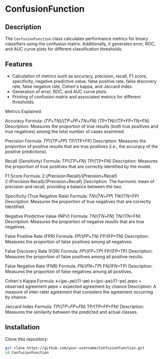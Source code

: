 # ConfusionFunction

## Description

The `ConfusionFunction` class calculates performance metrics for binary classifiers using the confusion matrix. Additionally, it generates error, ROC, and AUC curve plots for different classification thresholds.

## Features

- Calculation of metrics such as accuracy, precision, recall, F1 score, specificity, negative predictive value, false positive rate, false discovery rate, false negative rate, Cohen's kappa, and Jaccard index.
- Generation of error, ROC, and AUC curve plots.
- Printing of confusion matrix and associated metrics for different thresholds.

Metrics Explained

Accuracy
Formula: 
    (𝑇𝑃+𝑇𝑁)/(𝑇𝑃+𝐹𝑃+𝑇𝑁+𝐹𝑁)
    (TP+TN)/(TP+FP+TN+FN)
Description: Measures the proportion of true results (both true positives and true negatives) among the total number of cases examined.

Precision
Formula: 
    𝑇𝑃/(𝑇𝑃+𝐹𝑃)
    TP/(TP+FP)
Description: Measures the proportion of positive results that are true positives (i.e., the accuracy of the positive predictions).

Recall (Sensitivity)
Formula: 
    𝑇𝑃/(𝑇𝑃+𝐹𝑁)
    TP/(TP+FN)
Description: Measures the proportion of true positives that are correctly identified by the model.

F1 Score
Formula: 
    2⋅(𝑃𝑟𝑒𝑐𝑖𝑠𝑖𝑜𝑛⋅𝑅𝑒𝑐𝑎𝑙𝑙)/(𝑃𝑟𝑒𝑐𝑖𝑠𝑖𝑜𝑛+𝑅𝑒𝑐𝑎𝑙𝑙)
    2⋅(Precision⋅Recall)/(Precision+Recall)
Description: The harmonic mean of precision and recall, providing a balance between the two.

Specificity (True Negative Rate)
Formula: 
    𝑇𝑁/(𝑇𝑁+𝐹𝑃)
    TN/(TN+FP)
Description: Measures the proportion of true negatives that are correctly identified.

Negative Predictive Value (NPV)
Formula: 
    𝑇𝑁/(𝑇𝑁+𝐹𝑁)
    TN/(TN+FN)
Description: Measures the proportion of negative results that are true negatives.

False Positive Rate (FPR)
Formula: 
    𝐹𝑃/(𝐹𝑃+𝑇𝑁)
    FP/(FP+TN)
Description: Measures the proportion of false positives among all negatives.

False Discovery Rate (FDR)
Formula: 
    𝐹𝑃/(𝐹𝑃+𝑇𝑃)
    FP/(FP+TP)
Description: Measures the proportion of false positives among all positive results.

False Negative Rate (FNR)
Formula: 
    𝐹𝑁/(𝐹𝑁+𝑇𝑃)
    FN/(FN+TP)
    Description: Measures the proportion of false negatives among all positives.

Cohen's Kappa
Formula: 
    𝜅=(𝑝𝑜−𝑝𝑒)/(1−𝑝𝑒)
    κ=(po−pe)/(1−pe)
    𝑝𝑜po = observed agreement
    𝑝𝑒pe = expected agreement by chance
Description: A measure of inter-rater agreement that considers the agreement occurring by chance.

Jaccard Index
Formula: 
    𝑇𝑃/(𝑇𝑃+𝐹𝑃+𝐹𝑁)
    TP/(TP+FP+FN)
Description: Measures the similarity between the predicted and actual classes.

## Installation

Clone this repository:

```bash
git clone https://github.com/your-username/ConfusionFunction.git
cd ConfusionFunction


